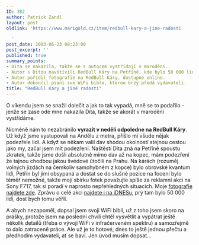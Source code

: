 ```yaml
---
ID: 382
author: Patrick Zandl
layout: post
oldlink: 'https://www.marigold.cz/item/redbull-kary-a-jine-radosti

  '
post_date: 2003-06-23 08:23:00
post_excerpt: ''
published: true
summary_points:
- Dita se nakazila, takže se s autorem vystřídají v marodění.
- Autor s Ditou navštívili RedBull Káry na Petříně, kde bylo 50 000 lidí.
- Autor pořídil fotografie na RedBull Káry, dostupné online.
- Autor dokončil psaní své WiFi bible, kterou brzy předá vydavateli.
title: "RedBull Káry a jiné radosti"
---
```


<p>
O víkendu jsem se snažil dolečit a jak to tak vypadá, mně se to podařilo - jenže se zase ode mne nakazila Dita, takže se akorát v marodění vystřídáme. </p>

<p>
Nicméně nám to nezabránilo <STRONG>vyrazit v neděli odpoledne na RedBull Káry</STRONG>. Už když jsme vystupovali na Andělu z metra, přišlo mi všude nějak podezřele lidí. A když se někam valil dav shodou okolností stejnou cestou jako my, začal jsem mít podezření. Naštěstí Dita zná na Petříně spoustu zkratek, takže jsme došli absolutně mimo dav až na kopec, mám podezření že tajnou chodbou jakou švédové útočili na Prahu. Na kárách (rozuměj volných jízdách na čemkoliv samohybném z kopce) bylo obrovské kvantum lidí, Petřín byl jimi obsypaná a dostat se do slušné pozice na focení bylo téměř nemožné, takže mojí sbirku fotek považujte spíše za reklamní akci na Sony F717, tak si poradí v naprosto nepřehledných situacích. Moje <A href="http://tangero.me.cz/redbullkary2003/">fotografie najdete zde</A>. Zprávu o celé akci <A href="http://zpravy.idnes.cz/praha.asp?r=praha&amp;c=A030622_195327_praha_mad" target=_blank>najdete i na iDNESu</A>, prý tam bylo 50 000 lidí, dost bych tomu věřil. </p>

<p>
A abych nezapoměl, dopsal jsem svoji WiFi bibli, už z toho jsem skoro na prášky, protože jsem na poslední chvíli chtěl vysvětlit a vypátrat ještě několik detailů (třeba o vývoji WiFi v infračerveném spektru) a samozřejmě to dalo zatraceně práce. Ale už je to hotové, dnes to ještě jednou přečtu a předhodím vydavateli, ať se baví. Jen úvod musím dopsat...</p>